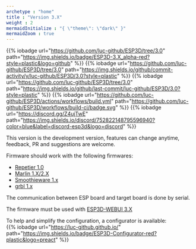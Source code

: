 ```yaml
---
archetype : "home"
title : "Version 3.X"
weight : 2
mermaidInitialize : "{ \"theme\": \"dark\" }"
mermaidZoom : true
---
```


{{% iobadge url="https://github.com/luc-github/ESP3D/tree/3.0" path="https://img.shields.io/badge/ESP3D-3.X_alpha-red?style=plastic&logo=github" %}}
{{% iobadge url="https://github.com/luc-github/ESP3D/tree/3.0" path="https://img.shields.io/github/commit-activity/y/luc-github/ESP3D/3.0?style=plastic" %}}
{{% iobadge url="https://github.com/luc-github/ESP3D/tree/3.0" path="https://img.shields.io/github/last-commit/luc-github/ESP3D/3.0?style=plastic" %}}
{{% iobadge url="https://github.com/luc-github/ESP3D/actions/workflows/build.yml" path="https://github.com/luc-github/ESP3D/workflows/build-ci/badge.svg" %}}
{{% iobadge url="https://discord.gg/Z4ujTwE" path="https://img.shields.io/discord/752822148795596940?color=blue&label=discord-esp3d&logo=discord" %}}

This version is the development version, features can change anytime, feedback, PR and suggestions are welcome.

Firmware should work with the following firmwares: 
   * [Repetier 1.0](https://www.repetier.com/documentation/repetier-firmware/)
   * [Marlin 1.X/2.X](https://marlinfw.org/)
   * [Smoothieware 1.x](https://smoothieware.org/)
   * [grbl 1.x](https://github.com/gnea/grbl) 

The communication between ESP board and target board is done by serial. 

The firmware must be used with [ESP3D-WEBUI 3.X](/esp3d-webui/v3.x/)

To help and simplify the configuration, a configurator is available:    
{{% iobadge url="https://luc-github.github.io/" path="https://img.shields.io/badge/ESP3D-Configurator-red?plastic&logo=preact" %}}    

